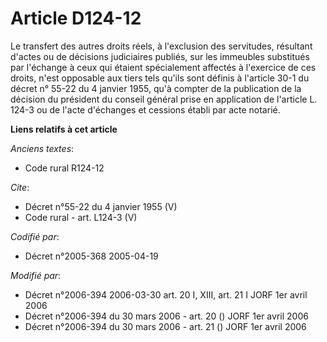 # Article D124-12

Le transfert des autres droits réels, à l'exclusion des servitudes, résultant d'actes ou de décisions judiciaires publiés,
sur les immeubles substitués par l'échange à ceux qui étaient spécialement affectés à l'exercice de ces droits, n'est
opposable aux tiers tels qu'ils sont définis à l'article 30-1 du décret n° 55-22 du 4 janvier 1955, qu'à compter de la
publication de la décision du président du conseil général prise en application de l'article L. 124-3 ou de l'acte d'échanges
et cessions établi par acte notarié.

**Liens relatifs à cet article**

_Anciens textes_:

  - Code rural R124-12

_Cite_:

  - Décret n°55-22 du 4 janvier 1955 (V)
  - Code rural - art. L124-3 (V)

_Codifié par_:

  - Décret n°2005-368 2005-04-19

_Modifié par_:

  - Décret n°2006-394 2006-03-30 art. 20 I, XIII, art. 21 I JORF 1er avril 2006
  - Décret n°2006-394 du 30 mars 2006 - art. 20 () JORF 1er avril 2006
  - Décret n°2006-394 du 30 mars 2006 - art. 21 () JORF 1er avril 2006
